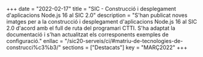 +++
date = "2022-02-17"
title = "SIC - Construcció i desplegament d'aplicacions Node.js 16 al SIC 2.0"
description = "S'han publicat noves imatges per a la construcció i desplegament d'aplicacions Node.js 16 al SIC 2.0 d'acord amb el full de ruta del programari CTTI. S'ha adaptat la documentació i s'han actualitzat els corresponents exemples de configuració."
enllac = "/sic20-serveis/ci/#matriu-de-tecnologies-de-construcci%c3%b3/"
sections    = ["Destacats"]
key = "MARÇ2022"
+++
